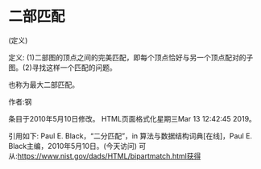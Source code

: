 # 二部匹配


(定义)



定义:
(1)二部图的顶点之间的完美匹配，即每个顶点恰好与另一个顶点配对的子图。(2)寻找这样一个匹配的问题。



也称为最大二部匹配。


作者:钢







条目于2010年5月10日修改。
HTML页面格式化星期三Mar 13 12:42:45 2019。



引用如下:
Paul E. Black，“二分匹配”，in
算法与数据结构词典[在线]，Paul E. Black主编，2010年5月10日。(今天访问)
可从:https://www.nist.gov/dads/HTML/bipartmatch.html获得